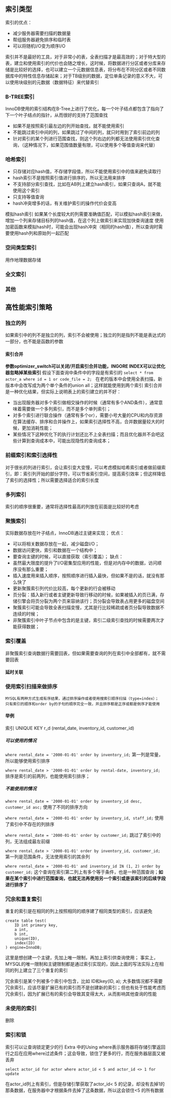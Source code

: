 ## 索引类型
索引的优点：
- 减少服务器需要扫描的数据量
- 帮组服务器避免排序和临时表
- 可以将随机I/O变为顺序I/O

索引并不是最好的工具，对于非常小的表，全表扫描才是最高效的；对于特大型的表，建立和使用索引的代价也会随之增长，这时候，将数据进行分区或者分库来存储是比较好的选择，也可以建立一个元数据信息表，将分布在不同分区或者不同数据库中的特性信息存储起来；对于TB级别的数据，定位单条记录的意义不大，可以使用块级别的元数据（数据特征）来代替索引

### B-TREE索引
InnoDB使用的索引结构在B-Tree上进行了优化，每一个叶子结点都包含了指向了下一个叶子结点的指针，从而很好的支持了范围查找
- 如果不是按照索引最左边的列开始查找，就不能使用索引
- 不能跳过索引中间的列，如果跳过了中间的列，就只时用到了索引前边的列
- 针对索引的某个列进行范围查找，则这个列右边的列都无法使用索引优化查询，（这种情况下，如果范围值数量有限，可以使用多个等值查询来代替）
### 哈希索引
- 只存储对应hash值，不存储字段值，所以不能使用索引中的值来避免读取行
- hash索引不是按照索引值进行排序的，所以无法用来排序
- 不支持部分索引查找，比如在AB列上建立hash索引，如果只查询A，就不能使用这个索引
- 只支持等值查询
- hash冲突增多的话，有关维护索引的操作代价会变高

模拟hash索引
如果某个长度较大的列需要准确值匹配，可以模拟hash索引来做，增加一个列来存储目标列的hash值，在这个列上做索引来实现加快查询速度
使用加密函数来模拟hash时，可能会出现hash冲突（相同的hash值），所以查询时需要使用hash列和原始列一起匹配

### 空间类型索引
用作地理数据存储

### 全文索引

### 其他


## 高性能索引策略

### 独立的列
  如果索引中的列不是独立的列，索引不会被使用；独立的列是指列不能是表达式的一部分，也不能是函数的参数

#### 索引合并
**参数optimizer_switch可以关闭/开启索引合并功能，INGORE INDEX可以让优化器忽略掉某些索引**
假设下面查询中条件中的字段是有索引的
`select * from actor_a where id = 1 or code_file = 2;
`
在老的版本中会使用全表扫描，新版本中会改写成为两个单个条件的union all；这样就能使用到两个索引
索引合并是一种优化结果，但实际上说明表上的索引建立的并不好：

- 当出现服务器对多个索引做相交操作的时候（通常有多个AND条件），通常意味着需要做一个多列索引，而不是多个单列索引；
- 对多个索引进行联合操作（通常有多个or），需要小号大量的CPU和内存资源在算法缓存、排序和合并操作上，如果索引选择性不高，合并数据量较大的时候，更加消耗性能；
- 某些情况下这种优化下的执行计划还比不上全表扫描；而且优化器并不会吧这些计算到查询成本中，可能出现隐性的查询成本；
### 前缀索引和索引选择性
  对于很长的列进行索引，会让索引变大变慢，可以考虑模拟哈希索引或者做前缀索引，即：索引列开始的部分字符，可以节省索引空间，提高索引效率；但这样降低了索引的选择性；所以需要选择适合的索引长度

### 多列索引
索引的顺序很重要，通常将选择性最高的列放在前面是比较好的考虑

### 聚簇索引
实际数据存放在叶子结点，InnoDB通过主键来实现；
优点：
- 可以将相关数据存放在一起，减少磁盘I/O；
- 数据访问更快，索引和数据在一个结构中；
- 要查询主键的时候，可以直接获取（索引覆盖）；
缺点：
- 虽然最大限度的提升了I/O密集型应用的性能，但是对内存中的数据，访问顺序没有那么重要；
- 插入速度用来插入顺序，按照顺序进行插入最快，但如果不是的话，就没有那么快了
- 更新聚簇索引列代价比较高，每个更新的行会被移动
- 页分裂：插入新行或者主键更新导致行移动的时候，如果被插入的页已满，存储引擎会将页分裂为两个页来容纳该行；页分裂会导致表占用更多的磁盘空间
- 聚簇索引可能会导致全表扫描变慢，尤其是行比较稀疏或者页分裂导致数据不连续的时候；
- 非聚簇索引中叶子节点中包含的是主键，索引二级索引查找的时候需要两次才能获得数据；


### 索引覆盖
非聚簇索引查询数据行需要回表，但如果需要查询的列在索引中全部都有，就不需要回表

#### 延时关联

### 使用索引扫描来做排序
	MYSQL有两种方式生成有序结果，通过排序操作或者使用搜索引顺序扫描（type=index）；
	只有索引的顺序和order by的子句的顺序完全一致，并且排序都是正序或都是倒序才能使用
#### 举例
索引 UNIQUE KEY r_d (rental_date, inventory_id, customer_id)
##### 可以使用的情况
`where rental_date = '2000-01-01' order by inventory_id;`
第一列是常量，所以能够使用索引排序

`where rental_date > '2000-01-01' order by rental-date, inventory_id;`
排序是索引的前两列，也能使用索引排序；
##### 不能使用的情况
`where rental_date = '2000-01-01' order by inventory_id desc, customer_id asc;`
使用了不同的排序方向

`where rental_date = '2000-01-01' order by inventory_id, staff_id;`
使用了索引中不存在的列排序

`where rental_date = '2000-01-01' order by customer_id;`
跳过了索引中的列，无法组成最左前缀

`where rental_date > '2000-01-01' order by inventory_id, customer_id;`
第一列是范围条件，无法使用索引的其余列

`where rental_date = '2000-01-01' and inventory_id IN (1, 2) order by customer_id;`
这个查询在索引第二列上有多个等于条件，也是一种范围查询；**如果在某个索引中进行范围查询，也就无法再使用另一个索引或是该索引的后续字段进行排序了**

### 冗余和重复索引
重复的索引是在相同的列上按照相同的顺序建了相同类型的索引，应该避免
```
create table test(
	ID int primary key,
	a int,
	b int, 
	unique(ID),
	index(ID)
) engine=InnoDB;
```
这里是想创建一个主键，先加上唯一限制，再加上索引供查询使用；
事实上，MYSQL的唯一限制和主键限制都是通过索引实现的，因此上面的写法实际上在相同的列上建立了三个重复的索引

冗余索引是某个列被多个索引中包含，比如 ID和key(ID, a);
大多数情况都不需要冗余索引，应该尽量扩展已有的索引而不是创建新的索引；但也有处于性能考虑而冗余索引，因为扩展已有的索引会导致其变得太大，从而影响其他查询的性能

### 未使用的索引
删除

### 索引和锁
索引可以让查询锁定更少的行
Extra 中的Using where表示服务器将存储引擎返回行之后在应用where过滤条件；这会导致，锁住了更多的行，而在服务器层面又被丢弃
```
select actor_id for actor where actor_id < 5 and actor_id <> 1 for update
```
在actor_id列上有索引，但是存储引擎获取了actor_id< 5 的记录，却没有去掉1的那条数据，在服务器中才根据条件去掉了这条数据，所以这会锁住<5 的所有数据

### 




